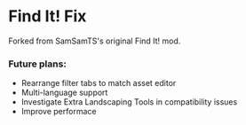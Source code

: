 # Find It! Fix  

Forked from SamSamTS's original Find It! mod.  

### Future plans:

- Rearrange filter tabs to match asset editor  
- Multi-language support  
- Investigate Extra Landscaping Tools in compatibility issues  
- Improve performace  
